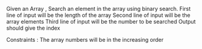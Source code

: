 Given an Array ,  Search an  element in the array  using binary search.
First line of input will  be the length of the array
Second line of input will be the array elements
Third line of input will be the number to be searched
Output should give the index

Constraints :  The array numbers  will be in the increasing order
